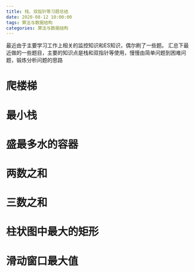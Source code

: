 ```yaml
---
title: 栈、双指针等习题总结
date: 2020-08-12 10:00:00
tags: 算法与数据结构
categories: 算法与数据结构
---
```


最近由于主要学习工作上相关的监控知识和ES知识，偶尔刷了一些题。
汇总下最近做的一些题目，主要的知识点是栈和双指针等使用，慢慢由简单问题到困难问题，锻炼分析问题的思路
<!-- more -->
# 爬楼梯

# 最小栈

# 盛最多水的容器

# 两数之和

# 三数之和

# 柱状图中最大的矩形

# 滑动窗口最大值